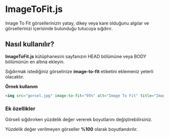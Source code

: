# ImageToFit.js
Image To Fit görsellerinizin yatay, dikey veya kare olduğunu algılar ve görsellerinizi içerisinde bulunduğu tutucuya sığdırır.

## Nasıl kullanılır?
**ImageToFit.js** kütüphanesini sayfanızın HEAD bölümüne veya BODY bölümünün en altına ekleyin. 

Sığdırmak istediğiniz görselinize **image-to-fit** etiketini eklemeniz yeterli olacaktır.

**Örnek kullanım** 

```html
<img src="gorsel.jpg" image-to-fit="95%" alt="Image To Fit" title="Image To Fit" />
```

### Ek özellikler
Görseli sığdırırken yüzdelik değer vererek boyutlarını değiştirebilirsiniz.

Yüzdelik değer verilmeyen görseller **%100** olarak boyutlandırılır.



